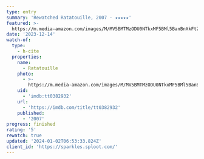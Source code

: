 ```yaml
---
type: entry
summary: 'Rewatched Ratatouille, 2007 - ★★★★★'
featured: >-
  https://m.media-amazon.com/images/M/MV5BMTMzODU0NTkxMF5BMl5BanBnXkFtZTcwMjQ4MzMzMw@@._V1_SX300.jpg
date: '2023-12-14'
watch-of:
  type:
    - h-cite
  properties:
    name:
      - Ratatouille
    photo:
      - >-
        https://m.media-amazon.com/images/M/MV5BMTMzODU0NTkxMF5BMl5BanBnXkFtZTcwMjQ4MzMzMw@@._V1_SX300.jpg
    uid:
      - 'imdb:tt0382932'
    url:
      - 'https://imdb.com/title/tt0382932'
    published:
      - '2007'
progress: finished
rating: '5'
rewatch: true
updated: '2024-01-02T06:53:33.824Z'
client_id: 'https://sparkles.sploot.com/'
---
```



